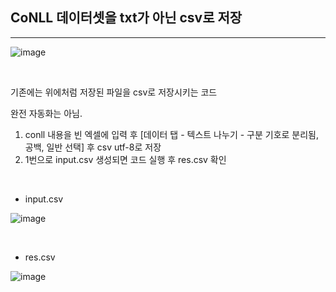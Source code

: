 ## CoNLL 데이터셋을 txt가 아닌 csv로 저장
---

![image](https://github.com/ind2x/SecureBERT_NER_CTI/assets/52172169/e3ca6dd3-86f4-4265-8ec6-df303ab53ba9)

<br>

기존에는 위에처럼 저장된 파일을 csv로 저장시키는 코드

완전 자동화는 아님.

1. conll 내용을 빈 엑셀에 입력 후 [데이터 탭 - 텍스트 나누기 - 구분 기호로 분리됨, 공백, 일반 선택] 후 csv utf-8로 저장
2. 1번으로 input.csv 생성되면 코드 실행 후 res.csv 확인  

<br>

+ input.csv
  
![image](https://github.com/ind2x/SecureBERT_NER_CTI/assets/52172169/c579a348-ad7e-43f6-b964-6673beec0df7)

<br>

+ res.csv

![image](https://github.com/ind2x/SecureBERT_NER_CTI/assets/52172169/349a81e8-240d-4562-979e-7e81c2ac45bf)
